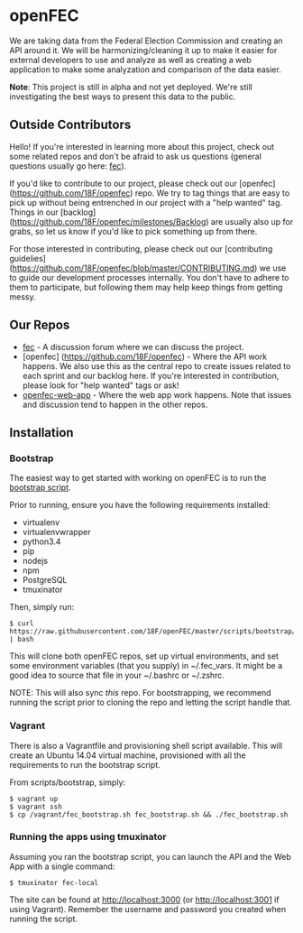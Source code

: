 # openFEC

We are taking data from the Federal Election Commission and creating an API around it. We will be harmonizing/cleaning it up to make it easier for external developers to use and analyze as well as creating a web application to make some analyzation and comparison of the data easier.

**Note**: This project is still in alpha and not yet deployed. We're still investigating the best ways to present this data to the public.

## Outside Contributors

Hello! If you're interested in learning more about this project, check out some related repos and don't be afraid to ask us questions (general questions usually go here: [fec](https://github.com/18F/fec)). 

If you'd like to contribute to our project, please check out our [openfec] (https://github.com/18F/openfec) repo. We try to tag things that are easy to pick up without being entrenched in our project with a "help wanted" tag. Things in our [backlog] (https://github.com/18F/openfec/milestones/Backlog) are usually also up for grabs, so let us know if you'd like to pick something up from there. 

For those interested in contributing, please check out our [contributing guidelies] (https://github.com/18F/openfec/blob/master/CONTRIBUTING.md) we use to guide our development processes internally. You don't have to adhere to them to participate, but following them may help keep things from getting messy. 

## Our Repos

* [fec](https://github.com/18F/fec) - A discussion forum where we can discuss the project. 
* [openfec] (https://github.com/18F/openfec) - Where the API work happens. We also use this as the central repo to create issues related to each sprint and our backlog here. If you're interested in contribution, please look for "help wanted" tags or ask!
* [openfec-web-app](https://github.com/18f/openfec-web-app) - Where the web app work happens. Note that issues and discussion tend to happen in the other repos.

## Installation

### Bootstrap
The easiest way to get started with working on openFEC is to run the [bootstrap script](https://raw.githubusercontent.com/18F/openFEC/master/scripts/bootstrap/fec_bootstrap.sh).

Prior to running, ensure you have the following requirements installed:
<!---requirements--->
* virtualenv
* virtualenvwrapper
* python3.4
* pip
* nodejs
* npm
* PostgreSQL
* tmuxinator
<!---endrequirements--->

Then, simply run:
    
    $ curl https://raw.githubusercontent.com/18F/openFEC/master/scripts/bootstrap/fec_bootstrap.sh | bash
    
This will clone both openFEC repos, set up virtual environments, and set some environment variables (that you supply) in ~/.fec_vars. It might be a good idea to source that file in your ~/.bashrc or ~/.zshrc.

NOTE: This will also sync _*this*_ repo. For bootstrapping, we recommend running the script prior to cloning the repo and letting the script handle that.

### Vagrant
There is also a Vagrantfile and provisioning shell script available. This will create an Ubuntu 14.04 virtual machine, provisioned with all the requirements to run the bootstrap script.

From scripts/bootstrap, simply:

    $ vagrant up
    $ vagrant ssh
    $ cp /vagrant/fec_bootstrap.sh fec_bootstrap.sh && ./fec_bootstrap.sh

### Running the apps using tmuxinator
Assuming you ran the bootstrap script, you can launch the API and the Web App with a single command:

    $ tmuxinator fec-local
    
The site can be found at [http://localhost:3000](http://localhost:3000) (or [http://localhost:3001](http://localhost:3001) if using Vagrant). Remember the username and password you created when running the script.